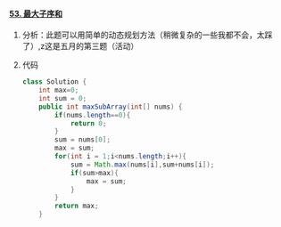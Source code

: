 #### [53. 最大子序和](https://leetcode-cn.com/problems/maximum-subarray/)

1. 分析：此题可以用简单的动态规划方法（稍微复杂的一些我都不会，太踩了）,z这是五月的第三题（活动）

2. 代码

   ```java
   class Solution {
       int max=0;
       int sum = 0;
       public int maxSubArray(int[] nums) {
           if(nums.length==0){
               return 0;
           }
           sum = nums[0];
           max = sum;
           for(int i = 1;i<nums.length;i++){
               sum = Math.max(nums[i],sum+nums[i]);
               if(sum>max){
                   max = sum;
               }
           }
           return max;
       }
   ```

   

